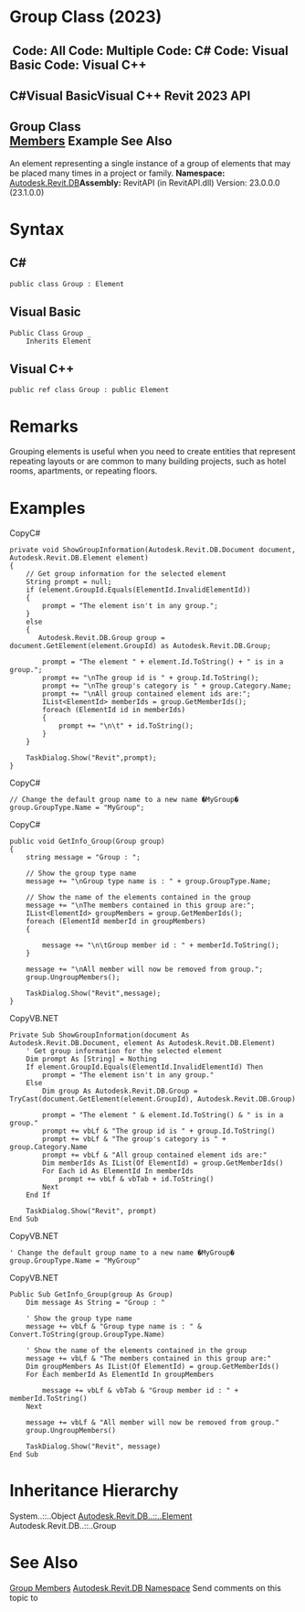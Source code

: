 # Group Class (2023)

﻿
 Code: All Code: Multiple Code: C# Code: Visual Basic Code: Visual C++   
---  
C#Visual BasicVisual C++
Revit 2023 API  
---  
Group Class  
[Members](2a695dff-8aa5-c266-1d4e-870483e9b5dc.md "Group Members") Example See Also  
---  
An element representing a single instance of a group of elements that may be placed many times in a project or family. 
**Namespace:** [Autodesk.Revit.DB](87546ba7-461b-c646-cbb1-2cb8f5bff8b2.md "Autodesk.Revit.DB Namespace")**Assembly:** RevitAPI (in RevitAPI.dll) Version: 23.0.0.0 (23.1.0.0)
# Syntax
C#  
---  
```text
public class Group : Element
```
  
Visual Basic  
---  
```text
Public Class Group _
	Inherits Element
```
  
Visual C++  
---  
```text
public ref class Group : public Element
```
  
# Remarks
Grouping elements is useful when you need to create entities that represent repeating layouts or are common to many building projects, such as hotel rooms, apartments, or repeating floors. 
# Examples
CopyC#
```text
private void ShowGroupInformation(Autodesk.Revit.DB.Document document, Autodesk.Revit.DB.Element element)
{
    // Get group information for the selected element
    String prompt = null;
    if (element.GroupId.Equals(ElementId.InvalidElementId))
    {
        prompt = "The element isn't in any group.";
    }
    else
    {
       Autodesk.Revit.DB.Group group = document.GetElement(element.GroupId) as Autodesk.Revit.DB.Group;

        prompt = "The element " + element.Id.ToString() + " is in a group.";
        prompt += "\nThe group id is " + group.Id.ToString();
        prompt += "\nThe group's category is " + group.Category.Name;
        prompt += "\nAll group contained element ids are:";
        IList<ElementId> memberIds = group.GetMemberIds();
        foreach (ElementId id in memberIds)
        {
            prompt += "\n\t" + id.ToString();
        }
    }

    TaskDialog.Show("Revit",prompt);
}
```

CopyC#
```text
// Change the default group name to a new name �MyGroup�
group.GroupType.Name = "MyGroup";
```

CopyC#
```text
public void GetInfo_Group(Group group)
{
    string message = "Group : ";

    // Show the group type name
    message += "\nGroup type name is : " + group.GroupType.Name;

    // Show the name of the elements contained in the group
    message += "\nThe members contained in this group are:";
    IList<ElementId> groupMembers = group.GetMemberIds();
    foreach (ElementId memberId in groupMembers)
    {

        message += "\n\tGroup member id : " + memberId.ToString();
    }

    message += "\nAll member will now be removed from group.";
    group.UngroupMembers();

    TaskDialog.Show("Revit",message);
}
```

CopyVB.NET
```text
Private Sub ShowGroupInformation(document As Autodesk.Revit.DB.Document, element As Autodesk.Revit.DB.Element)
    ' Get group information for the selected element
    Dim prompt As [String] = Nothing
    If element.GroupId.Equals(ElementId.InvalidElementId) Then
        prompt = "The element isn't in any group."
    Else
        Dim group As Autodesk.Revit.DB.Group = TryCast(document.GetElement(element.GroupId), Autodesk.Revit.DB.Group)

        prompt = "The element " & element.Id.ToString() & " is in a group."
        prompt += vbLf & "The group id is " + group.Id.ToString()
        prompt += vbLf & "The group's category is " + group.Category.Name
        prompt += vbLf & "All group contained element ids are:"
        Dim memberIds As IList(Of ElementId) = group.GetMemberIds()
        For Each id As ElementId In memberIds
            prompt += vbLf & vbTab + id.ToString()
        Next
    End If

    TaskDialog.Show("Revit", prompt)
End Sub
```

CopyVB.NET
```text
' Change the default group name to a new name �MyGroup�
group.GroupType.Name = "MyGroup"
```

CopyVB.NET
```text
Public Sub GetInfo_Group(group As Group)
    Dim message As String = "Group : "

    ' Show the group type name
    message += vbLf & "Group type name is : " & Convert.ToString(group.GroupType.Name)

    ' Show the name of the elements contained in the group
    message += vbLf & "The members contained in this group are:"
    Dim groupMembers As IList(Of ElementId) = group.GetMemberIds()
    For Each memberId As ElementId In groupMembers

        message += vbLf & vbTab & "Group member id : " + memberId.ToString()
    Next

    message += vbLf & "All member will now be removed from group."
    group.UngroupMembers()

    TaskDialog.Show("Revit", message)
End Sub
```

# Inheritance Hierarchy
System..::..Object [Autodesk.Revit.DB..::..Element](eb16114f-69ea-f4de-0d0d-f7388b105a16.md "Element Class") Autodesk.Revit.DB..::..Group
# See Also
[Group Members](2a695dff-8aa5-c266-1d4e-870483e9b5dc.md "Group Members")
[Autodesk.Revit.DB Namespace](87546ba7-461b-c646-cbb1-2cb8f5bff8b2.md "Autodesk.Revit.DB Namespace")
Send comments on this topic to 